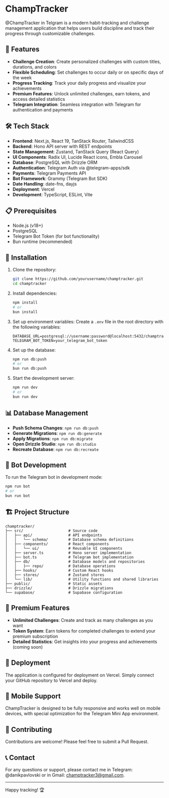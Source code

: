 # ChampTracker

@ChampTracker in Telgram is a modern habit-tracking and challenge management application that helps users build discipline and track their progress through customizable challenges.

## 🚀 Features

- **Challenge Creation**: Create personalized challenges with custom titles, durations, and colors
- **Flexible Scheduling**: Set challenges to occur daily or on specific days of the week
- **Progress Tracking**: Track your daily progress and visualize your achievements
- **Premium Features**: Unlock unlimited challenges, earn tokens, and access detailed statistics
- **Telegram Integration**: Seamless integration with Telegram for authentication and payments

## 🛠️ Tech Stack

- **Frontend**: Next.js, React 19, TanStack Router, TailwindCSS
- **Backend**: Hono API server with REST endpoints
- **State Management**: Zustand, TanStack Query (React Query)
- **UI Components**: Radix UI, Lucide React icons, Embla Carousel
- **Database**: PostgreSQL with Drizzle ORM
- **Authentication**: Telegram Auth via @telegram-apps/sdk
- **Payments**: Telegram Payments API
- **Bot Framework**: Grammy (Telegram Bot SDK)
- **Date Handling**: date-fns, dayjs
- **Deployment**: Vercel
- **Development**: TypeScript, ESLint, Vite

## 📋 Prerequisites

- Node.js (v18+)
- PostgreSQL
- Telegram Bot Token (for bot functionality)
- Bun runtime (recommended)

## 🔧 Installation

1. Clone the repository:

   ```bash
   git clone https://github.com/yourusername/champtracker.git
   cd champtracker
   ```

2. Install dependencies:

   ```bash
   npm install
   # or
   bun install
   ```

3. Set up environment variables:
   Create a `.env` file in the root directory with the following variables:

   ```
   DATABASE_URL=postgresql://username:password@localhost:5432/champtracker
   TELEGRAM_BOT_TOKEN=your_telegram_bot_token
   ```

4. Set up the database:

   ```bash
   npm run db:push
   # or
   bun run db:push
   ```

5. Start the development server:
   ```bash
   npm run dev
   # or
   bun run dev
   ```

## 📊 Database Management

- **Push Schema Changes**: `npm run db:push`
- **Generate Migrations**: `npm run db:generate`
- **Apply Migrations**: `npm run db:migrate`
- **Open Drizzle Studio**: `npm run db:studio`
- **Recreate Database**: `npm run db:recreate`

## 🤖 Bot Development

To run the Telegram bot in development mode:

```bash
npm run bot
# or
bun run bot
```

## 🏗️ Project Structure

```
champtracker/
├── src/                    # Source code
│   ├── api/                # API endpoints
│   │   └── schema/         # Database schema definitions
│   ├── components/         # React components
│   │   └── ui/             # Reusable UI components
│   ├── server.ts           # Hono server implementation
│   ├── bot.ts              # Telegram bot implementation
│   ├── db/                 # Database models and repositories
│   │   ├── repo/           # Database operations
│   ├── hooks/              # Custom React hooks
│   ├── stores/             # Zustand stores
│   └── lib/                # Utility functions and shared libraries
├── public/                 # Static assets
├── drizzle/                # Drizzle migrations
└── supabase/               # Supabase configuration
```

## 💎 Premium Features

- **Unlimited Challenges**: Create and track as many challenges as you want
- **Token System**: Earn tokens for completed challenges to extend your premium subscription
- **Detailed Statistics**: Get insights into your progress and achievements (coming soon)

## 🔄 Deployment

The application is configured for deployment on Vercel. Simply connect your GitHub repository to Vercel and deploy.

## 📱 Mobile Support

ChampTracker is designed to be fully responsive and works well on mobile devices, with special optimization for the Telegram Mini App environment.

## 🤝 Contributing

Contributions are welcome! Please feel free to submit a Pull Request.

## 📞 Contact

For any questions or support, please contact me in Telegram: @danikpavlovski or in Gmail: champtracker3@gmail.com.

---

Happy tracking! 🏆
